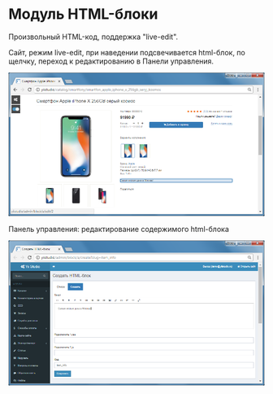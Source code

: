 Модуль HTML-блоки
====================

Произвольный HTML-код, поддержка "live-edit".

Сайт, режим live-edit, при наведении подсвечивается html-блок, по щелчку, переход к редактированию в Панели управления.

![Html-блок](images/user-block.png)

Панель управления: редактирование содержимого html-блока

![Редактирование содержимого html-блока](images/user-control-panel-block-edit.png)